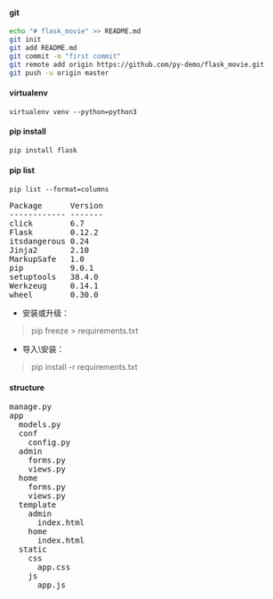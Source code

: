 #### git
```bash
echo "# flask_movie" >> README.md
git init
git add README.md
git commit -m "first commit"
git remote add origin https://github.com/py-demo/flask_movie.git
git push -u origin master
```

#### virtualenv
```base
virtualenv venv --python=python3
```

#### pip install 
````bash
pip install flask
````

#### pip list
```base
pip list --format=columns
```

<pre>
Package      Version
------------ -------
click        6.7    
Flask        0.12.2 
itsdangerous 0.24   
Jinja2       2.10   
MarkupSafe   1.0    
pip          9.0.1  
setuptools   38.4.0 
Werkzeug     0.14.1 
wheel        0.30.0 
</pre>

- 安装或升级：

> pip freeze > requirements.txt


- 导入\安装：
> pip install -r requirements.txt

#### structure
<pre>
manage.py
app
  models.py
  conf
    config.py
  admin
    forms.py
    views.py
  home
    forms.py
    views.py
  template
    admin
      index.html
    home
      index.html
  static
    css
      app.css
    js
      app.js
</pre>